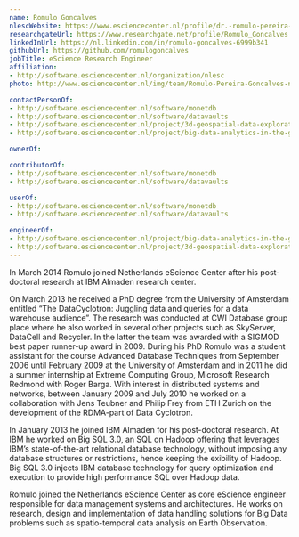 ```yaml
---
name: Romulo Goncalves
nlescWebsite: https://www.esciencecenter.nl/profile/dr.-romulo-pereira-goncalves
researchgateUrl: https://www.researchgate.net/profile/Romulo_Goncalves
linkedInUrl: https://nl.linkedin.com/in/romulo-goncalves-6999b341
githubUrl: https://github.com/romulogoncalves
jobTitle: eScience Research Engineer
affiliation:
- http://software.esciencecenter.nl/organization/nlesc
photo: http://www.esciencecenter.nl/img/team/Romulo-Pereira-Goncalves-new.jpg

contactPersonOf:
- http://software.esciencecenter.nl/software/monetdb
- http://software.esciencecenter.nl/software/datavaults
- http://software.esciencecenter.nl/project/3d-geospatial-data-exploration-for-modern-risk-management-systems
- http://software.esciencecenter.nl/project/big-data-analytics-in-the-geo-spatial-domain

ownerOf:

contributorOf:
- http://software.esciencecenter.nl/software/monetdb
- http://software.esciencecenter.nl/software/datavaults

userOf:
- http://software.esciencecenter.nl/software/monetdb
- http://software.esciencecenter.nl/software/datavaults

engineerOf:
- http://software.esciencecenter.nl/project/big-data-analytics-in-the-geo-spatial-domain
- http://software.esciencecenter.nl/project/3d-geospatial-data-exploration-for-modern-risk-management-systems
---
```

In March 2014 Romulo joined Netherlands eScience Center after his post-doctoral research at IBM Almaden research center.

On March 2013 he received a PhD degree from the University of Amsterdam entitled “The DataCyclotron: Juggling data and queries for a data warehouse audience”. The research was conducted at CWI Database group place where he also worked in several other projects such as SkyServer, DataCell and Recycler. In the latter the team was awarded with a SIGMOD best paper runner-up award in 2009. During his PhD Romulo was a student assistant for the course Advanced Database Techniques from September 2006 until February 2009 at the University of Amsterdam and in 2011 he did a summer internship at Extreme Computing Group, Microsoft Research Redmond with Roger Barga. With interest in distributed systems and networks, between January 2009 and July 2010 he worked on a collaboration with Jens Teubner and Philip Frey from ETH Zurich on the development of the RDMA-part of Data Cyclotron.

In January 2013 he joined IBM Almaden for his post-doctoral research. At IBM he worked on Big SQL 3.0, an SQL on Hadoop offering that leverages IBM’s state-of-the-art relational database technology, without imposing any database structures or restrictions, hence keeping the exibility of Hadoop. Big SQL 3.0 injects IBM database technology for query optimization and execution to provide high performance SQL over Hadoop data.

Romulo joined the Netherlands eScience Center as core eScience engineer responsible for data management systems and architectures. He works on research, design and implementation of data handling solutions for Big Data problems such as spatio-temporal data analysis on Earth Observation.
